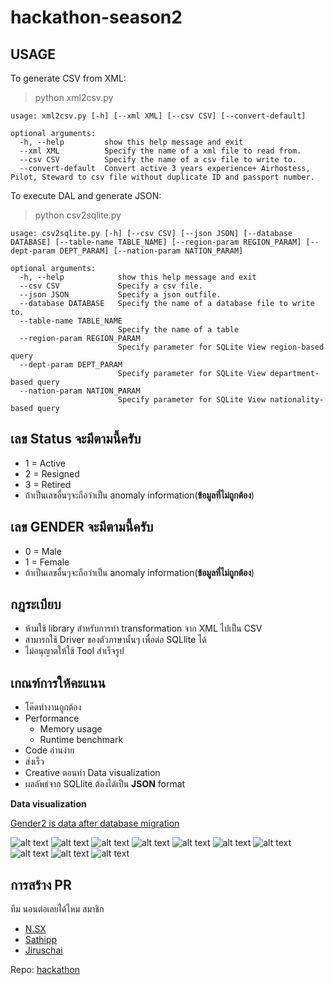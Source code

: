 # hackathon-season2

## USAGE
To generate CSV from XML:
> python xml2csv.py

```text
usage: xml2csv.py [-h] [--xml XML] [--csv CSV] [--convert-default]

optional arguments:
  -h, --help         show this help message and exit
  --xml XML          Specify the name of a xml file to read from.
  --csv CSV          Specify the name of a csv file to write to.
  --convert-default  Convert active 3 years experience+ Airhostess, Pilot, Steward to csv file without duplicate ID and passport number.
```

To execute DAL and generate JSON:
> python csv2sqlite.py
```text
usage: csv2sqlite.py [-h] [--csv CSV] [--json JSON] [--database DATABASE] [--table-name TABLE_NAME] [--region-param REGION_PARAM] [--dept-param DEPT_PARAM] [--nation-param NATION_PARAM]

optional arguments:
  -h, --help            show this help message and exit
  --csv CSV             Specify a csv file.
  --json JSON           Specify a json outfile.
  --database DATABASE   Specify the name of a database file to write to.
  --table-name TABLE_NAME
                        Specify the name of a table
  --region-param REGION_PARAM
                        Specify parameter for SQLite View region-based query
  --dept-param DEPT_PARAM
                        Specify parameter for SQLite View department-based query
  --nation-param NATION_PARAM
                        Specify parameter for SQLite View nationality-based query

```

## เลข Status จะมีตามนี้ครับ
- 1 = Active
- 2 = Resigned
- 3 = Retired
- ถ้าเป็นเลขอื่นๆจะถือว่าเป็น anomaly information(**ข้อมูลที่ไม่ถูกต้อง**)

## เลข GENDER จะมีตามนี้ครับ
- 0 = Male
- 1 = Female
- ถ้าเป็นเลขอื่นๆจะถือว่าเป็น anomaly information(**ข้อมูลที่ไม่ถูกต้อง**)

## กฎระเบียบ

- ห้ามใช้ library สำหรับการทำ transformation จาก XML ไปเป็น CSV
- สามารถใช้ Driver ของตัวภาษานั้นๆ เพื่อต่อ SQLlite ได้
- ไม่อนุญาตให้ใช้ Tool สำเร็จรูป

## เกณฑ์การให้คะแนน

- โค๊ดทำงานถูกต้อง
- Performance
  - Memory usage
  - Runtime benchmark 
- Code อ่านง่าย
- ส่งเร็ว
- Creative ตอนทำ Data visualization 
- ผลลัพธ์จาก SQLlite ต้องได้เป็น **JSON** format

**Data visualization**

[Gender2 is data after database migration](data-visualization.ipynb)

![alt text](images/1.png)
![alt text](images/2.png)
![alt text](images/3.png)
![alt text](images/4.png)
![alt text](images/5.png)
![alt text](images/6.png)
![alt text](images/7.png)
![alt text](images/8.png)
![alt text](images/9.png)
![alt text](images/10.png)




## การสร้าง PR
ทีม นอนต่อเลยได้ไหม
สมาชิก
- [N.SX](https://github.com/rsxss)
- [Sathipp](https://github.com/Sathipp)
- [Jiruschai](https://github.com/JirusAnun)

Repo: [hackathon](https://github.com/rsxss/hackathon-season2)
